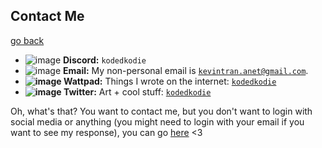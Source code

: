 ## Contact Me
[go back](https://kodedkodie.github.io)

* ![image](https://github.com/bobbledbobby/bobbledbobby.github.io/assets/154967011/50df4b63-b73a-47e4-a1c4-d337c73ee255)
 **Discord:** `kodedkodie`
*  ![image](https://github.com/bobbledbobby/bobbledbobby.github.io/assets/154967011/21861b64-5d9b-4334-9eaa-b5f8ea2a2f27)
**Email:** My non-personal email is [`kevintran.anet@gmail.com`](mailto:kevintran.anet@gmail.com).
* **![image](https://github.com/kodedkodie/kodedkodie.github.io/assets/154967011/5d21eea8-e525-41fa-be58-6ddbeb4d65ff) Wattpad:** Things I wrote on the internet: [`kodedkodie`](https://wattpad.com/kodedkodie)
* **![image](https://github.com/kodedkodie/kodedkodie.github.io/assets/154967011/bcd68e62-4a9b-45ec-8972-aa3de3eee54b) Twitter:** Art + cool stuff: [`kodedkodie`](https://twitter.com/kodedkodie)



Oh, what's that? You want to contact me, but you don't want to login with social media or anything (you might need to login with your email if you want to see my response), you can go [here](https://kodedkodie.github.io/contact-me-easier) <3

